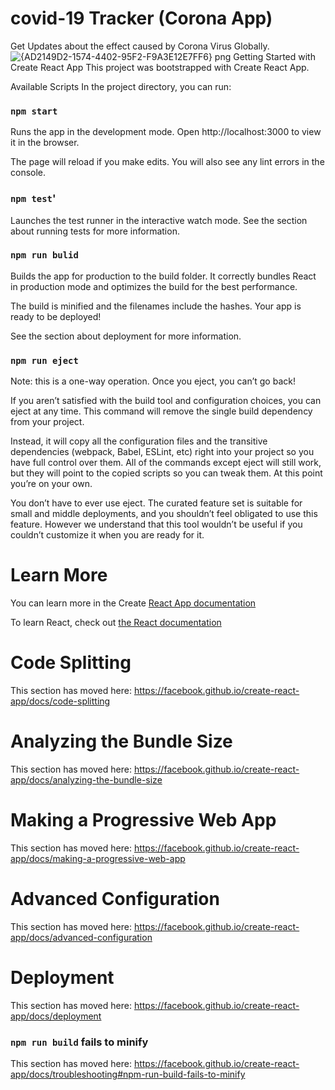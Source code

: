 # covid-19 Tracker (Corona App)
Get Updates about the effect caused by Corona Virus Globally.
![{AD2149D2-1574-4402-95F2-F9A3E12E7FF6} png](https://user-images.githubusercontent.com/73103642/124008119-b6aff100-d9f9-11eb-8b7c-d9c3c0e1e43b.jpg)
Getting Started with Create React App
This project was bootstrapped with Create React App.

Available Scripts
In the project directory, you can run:

### `npm start`
Runs the app in the development mode.
Open http://localhost:3000 to view it in the browser.

The page will reload if you make edits.
You will also see any lint errors in the console.

### `npm test`'
Launches the test runner in the interactive watch mode.
See the section about running tests for more information.

### `npm run bulid`
Builds the app for production to the build folder.
It correctly bundles React in production mode and optimizes the build for the best performance.

The build is minified and the filenames include the hashes.
Your app is ready to be deployed!

See the section about deployment for more information.

### `npm run eject`
Note: this is a one-way operation. Once you eject, you can’t go back!

If you aren’t satisfied with the build tool and configuration choices, you can eject at any time. This command will remove the single build dependency from your project.

Instead, it will copy all the configuration files and the transitive dependencies (webpack, Babel, ESLint, etc) right into your project so you have full control over them. All of the commands except eject will still work, but they will point to the copied scripts so you can tweak them. At this point you’re on your own.

You don’t have to ever use eject. The curated feature set is suitable for small and middle deployments, and you shouldn’t feel obligated to use this feature. However we understand that this tool wouldn’t be useful if you couldn’t customize it when you are ready for it.

# Learn More
You can learn more in the Create [React App documentation](https://facebook.github.io/create-react-app/docs/getting-started)

To learn React, check out [the React documentation](https://reactjs.org/)

# Code Splitting
This section has moved here: https://facebook.github.io/create-react-app/docs/code-splitting

# Analyzing the Bundle Size
This section has moved here: https://facebook.github.io/create-react-app/docs/analyzing-the-bundle-size

# Making a Progressive Web App
This section has moved here: https://facebook.github.io/create-react-app/docs/making-a-progressive-web-app

# Advanced Configuration
This section has moved here: https://facebook.github.io/create-react-app/docs/advanced-configuration

# Deployment
This section has moved here: https://facebook.github.io/create-react-app/docs/deployment

### `npm run build` fails to minify
This section has moved here: https://facebook.github.io/create-react-app/docs/troubleshooting#npm-run-build-fails-to-minify
